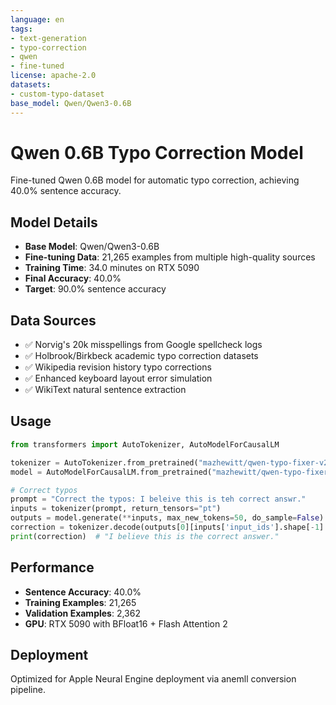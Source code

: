 ```yaml
---
language: en
tags:
- text-generation
- typo-correction
- qwen
- fine-tuned
license: apache-2.0
datasets:
- custom-typo-dataset
base_model: Qwen/Qwen3-0.6B
---
```


# Qwen 0.6B Typo Correction Model

Fine-tuned Qwen 0.6B model for automatic typo correction, achieving 40.0% sentence accuracy.

## Model Details

- **Base Model**: Qwen/Qwen3-0.6B
- **Fine-tuning Data**: 21,265 examples from multiple high-quality sources
- **Training Time**: 34.0 minutes on RTX 5090
- **Final Accuracy**: 40.0%
- **Target**: 90.0% sentence accuracy

## Data Sources

- ✅ Norvig's 20k misspellings from Google spellcheck logs
- ✅ Holbrook/Birkbeck academic typo correction datasets  
- ✅ Wikipedia revision history typo corrections
- ✅ Enhanced keyboard layout error simulation
- ✅ WikiText natural sentence extraction

## Usage

```python
from transformers import AutoTokenizer, AutoModelForCausalLM

tokenizer = AutoTokenizer.from_pretrained("mazhewitt/qwen-typo-fixer-v2")
model = AutoModelForCausalLM.from_pretrained("mazhewitt/qwen-typo-fixer-v2")

# Correct typos
prompt = "Correct the typos: I beleive this is teh correct answr."
inputs = tokenizer(prompt, return_tensors="pt")
outputs = model.generate(**inputs, max_new_tokens=50, do_sample=False)
correction = tokenizer.decode(outputs[0][inputs['input_ids'].shape[-1]:], skip_special_tokens=True)
print(correction)  # "I believe this is the correct answer."
```

## Performance

- **Sentence Accuracy**: 40.0%
- **Training Examples**: 21,265
- **Validation Examples**: 2,362
- **GPU**: RTX 5090 with BFloat16 + Flash Attention 2

## Deployment

Optimized for Apple Neural Engine deployment via anemll conversion pipeline.

